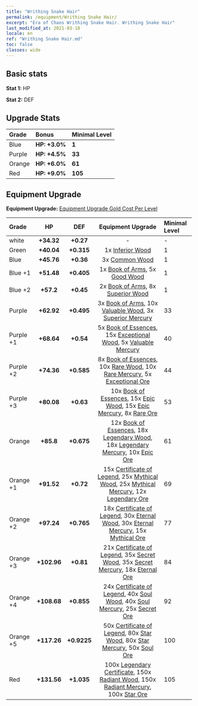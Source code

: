 ```yaml
---
title: "Writhing Snake Hair"
permalink: /equipment/Writhing Snake Hair/
excerpt: "Era of Chaos Writhing Snake Hair. Writhing Snake Hair"
last_modified_at: 2021-03-18
locale: en
ref: "Writhing Snake Hair.md"
toc: false
classes: wide
---
```


## Basic stats
 **Stat 1:** HP

 **Stat 2:** DEF

## Upgrade Stats

  |     Grade    |   Bonus | Minimal Level | 
  |:-------------|:--------|:--------------| 
  | Blue | **HP: +3.0%** | **1** | 
  | Purple | **HP: +4.5%** | **33** | 
  | Orange | **HP: +6.0%** | **61** | 
  | Red | **HP: +9.0%** | **105** | 


## Equipment Upgrade
 **Equipment Upgrade:** [Equipment Upgrade Gold Cost Per Level](/equipment/EquipmentUpgradeCostPerLevel/) 

  |          Grade      | HP | DEF | Equipment Upgrade | Minimal Level |
  |:--------------------|:---------:|:---------:|:----------------:|:--------------|
  | white | **+34.32** | **+0.27** | - | - |
  | Green | **+40.04** | **+0.315** | 1x [Inferior Wood](/Items/mat_1/) | 1 |
  | Blue | **+45.76** | **+0.36** | 3x [Common Wood](/Items/mat_7/) | 1 |
  | Blue +1 | **+51.48** | **+0.405** | 1x [Book of Arms](/Items/mat_18/), 5x [Good Wood](/Items/mat_13/) | 1 |
  | Blue +2 | **+57.2** | **+0.45** | 2x [Book of Arms](/Items/mat_25/), 8x [Superior Wood](/Items/mat_20/) | 1 |
  | Purple | **+62.92** | **+0.495** | 3x [Book of Arms](/Items/mat_32/), 10x [Valuable Wood](/Items/mat_27/), 3x [Superior Mercury](/Items/mat_21/) | 33 |
  | Purple +1 | **+68.64** | **+0.54** | 5x [Book of Essences](/Items/mat_39/), 15x [Exceptional Wood](/Items/mat_34/), 5x [Valuable Mercury](/Items/mat_28/) | 40 |
  | Purple +2 | **+74.36** | **+0.585** | 8x [Book of Essences](/Items/mat_46/), 10x [Rare Wood](/Items/mat_41/), 10x [Rare Mercury](/Items/mat_42/), 5x [Exceptional Ore](/Items/mat_33/) | 44 |
  | Purple +3 | **+80.08** | **+0.63** | 10x [Book of Essences](/Items/mat_53/), 15x [Epic Wood](/Items/mat_48/), 15x [Epic Mercury](/Items/mat_49/), 8x [Rare Ore](/Items/mat_40/) | 53 |
  | Orange | **+85.8** | **+0.675** | 12x [Book of Essences](/Items/mat_60/), 18x [Legendary Wood](/Items/mat_55/), 18x [Legendary Mercury](/Items/mat_56/), 10x [Epic Ore](/Items/mat_47/) | 61 |
  | Orange +1 | **+91.52** | **+0.72** | 15x [Certificate of Legend](/Items/mat_67/), 25x [Mythical Wood](/Items/mat_62/), 25x [Mythical Mercury](/Items/mat_63/), 12x [Legendary Ore](/Items/mat_54/) | 69 |
  | Orange +2 | **+97.24** | **+0.765** | 18x [Certificate of Legend](/Items/mat_74/), 30x [Eternal Wood](/Items/mat_69/), 30x [Eternal Mercury](/Items/mat_70/), 15x [Mythical Ore](/Items/mat_61/) | 77 |
  | Orange +3 | **+102.96** | **+0.81** | 21x [Certificate of Legend](/Items/mat_81/), 35x [Secret Wood](/Items/mat_76/), 35x [Secret Mercury](/Items/mat_77/), 18x [Eternal Ore](/Items/mat_68/) | 84 |
  | Orange +4 | **+108.68** | **+0.855** | 24x [Certificate of Legend](/Items/mat_88/), 40x [Soul Wood](/Items/mat_83/), 40x [Soul Mercury](/Items/mat_84/), 25x [Secret Ore](/Items/mat_75/) | 92 |
  | Orange +5 | **+117.26** | **+0.9225** | 50x [Certificate of Legend](/Items/mat_95/), 80x [Star Wood](/Items/mat_90/), 80x [Star Mercury](/Items/mat_91/), 50x [Soul Ore](/Items/mat_82/) | 100 |
  | Red | **+131.56** | **+1.035** | 100x [Legendary Certificate](/Items/mat_102/), 150x [Radiant Wood](/Items/mat_97/), 150x [Radiant Mercury](/Items/mat_98/), 100x [Star Ore](/Items/mat_89/) | 105 |

